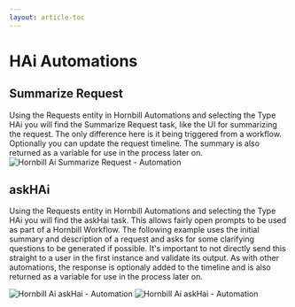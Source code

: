 ```yaml
---
layout: article-toc
---
```

# HAi Automations
## Summarize Request
Using the Requests entity in Hornbill Automations and selecting the Type HAi you will find the Summarize Request task, like the UI for summarizing the request. The only difference here is it being triggered from a workflow. Optionally you can update the request timeline. The summary is also returned as a variable for use in the process later on.
<img src="/_books/servicemanager-config/administration/images/hai_automation_summaize.png" alt="Hornbill Ai Summarize Request - Automation" ></img>


## askHAi
Using the Requests entity in Hornbill Automations and selecting the Type HAi you will find the askHai task. This allows fairly open prompts to be used as part of a Hornbill Workflow. The following example uses the initial summary and description of a request and asks for some clarifying questions to be generated if possible. It's important to not directly send this straight to a user in the first instance and validate its output. As with other automations, the response is optionaly added to the timeline and is also returned as a variable for use in the process later on.

<img src="/_books/servicemanager-config/administration/images/hai_automation_ask.png" alt="Hornbill Ai askHai - Automation" ></img>
<img src="/_books/servicemanager-config/administration/images/hai_automation_ask_2.png" alt="Hornbill Ai askHai - Automation" ></img>